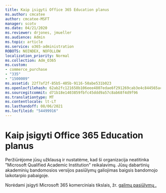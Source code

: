 ```yaml
---
title: Kaip įsigyti Office 365 Education planus
ms.author: cmcatee
author: cmcatee-MSFT
manager: scotv
ms.date: 04/21/2020
ms.reviewer: drjones, jmueller
ms.audience: Admin
ms.topic: article
ms.service: o365-administration
ROBOTS: NOINDEX, NOFOLLOW
localization_priority: Normal
ms.collection: Adm_O365
ms.custom:
- commerce_purchase
- "335"
- "1500009"
ms.assetid: 22f7af2f-85b5-405b-9116-50abe531b023
ms.openlocfilehash: 62ab2fc121658b106eee4807edae6f291269cab3e4c844565acc3dbce949b3c0
ms.sourcegitcommit: d71b18e1403859fbfc45ddd9a57c8ab68f4d9f96
ms.translationtype: MT
ms.contentlocale: lt-LT
ms.lasthandoff: 08/06/2021
ms.locfileid: "54499916"
---
```

# <a name="how-to-purchase-office-365-education-plans"></a>Kaip įsigyti Office 365 Education planus

Peržiūrėjome jūsų užklausą ir nustatėme, kad ši organizacija neatitinka "Microsoft Qualified Academic Institution" reikalavimų. Jūsų dabartinių akademinių bandomosios versijos pasiūlymų galiojimas baigsis bandomojo laikotarpio pabaigoje.
  
Norėdami įsigyti Microsoft 365 komerciniais tikslais, žr. [galimų pasiūlymų .](https://go.microsoft.com/fwlink/p/?linkid=868433)  